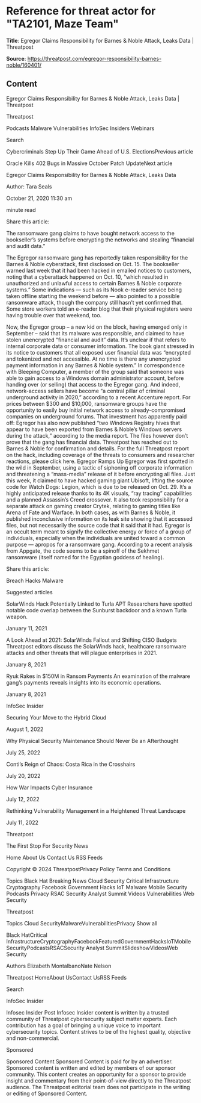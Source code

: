# Reference for threat actor for "TA2101, Maze Team"

**Title**: Egregor Claims Responsibility for Barnes & Noble Attack, Leaks Data | Threatpost

**Source**: https://threatpost.com/egregor-responsibility-barnes-noble/160401/

## Content


























Egregor Claims Responsibility for Barnes & Noble Attack, Leaks Data | Threatpost

























































 












Threatpost


Podcasts
Malware
Vulnerabilities
InfoSec Insiders
Webinars



 





 Search














Cybercriminals Step Up Their Game Ahead of U.S. ElectionsPrevious article 

Oracle Kills 402 Bugs in Massive October Patch UpdateNext article 










Egregor Claims Responsibility for Barnes & Noble Attack, Leaks Data












Author: 
Tara Seals


October 21, 2020  11:30 am












 minute read
											


Share this article:





 










The ransomware gang claims to have bought network access to the bookseller’s systems before encrypting the networks and stealing “financial and audit data.”


The Egregor ransomware gang has reportedly taken responsibility for the Barnes & Noble cyberattack, first disclosed on Oct. 15.
The bookseller warned last week that it had been hacked in emailed notices to customers, noting that a cyberattack happened on Oct. 10, “which resulted in unauthorized and unlawful access to certain Barnes & Noble corporate systems.”
Some indications — such as its Nook e-reader service being taken offline starting the weekend before — also pointed to a possible ransomware attack, though the company still hasn’t yet confirmed that. Some store workers told an e-reader blog that their physical registers were having trouble over that weekend, too.

Now, the Egregor group – a new kid on the block, having emerged only in September – said that its malware was responsible, and claimed to have stolen unencrypted “financial and audit” data.
It’s unclear if that refers to internal corporate data or consumer information. The book giant stressed in its notice to customers that all exposed user financial data was “encrypted and tokenized and not accessible. At no time is there any unencrypted payment information in any Barnes & Noble system.”
In correspondence with Bleeping Computer, a member of the group said that someone was able to gain access to a Windows domain administrator account, before handing over (or selling) that access to the Egregor gang.
And indeed, network-access sellers have become “a central pillar of criminal underground activity in 2020,” according to a recent Accenture report. For prices between $300 and $10,000, ransomware groups have the opportunity to easily buy initial network access to already-compromised companies on underground forums.
That investment has apparently paid off: Egregor has also now published “two Windows Registry hives that appear to have been exported from Barnes & Noble’s Windows servers during the attack,” according to the media report. The files however don’t prove that the gang has financial data.
Threatpost has reached out to Barnes & Noble for confirmation and details.
For the full Threatpost report on the hack, including coverage of the threats to consumers and researcher reactions, please click here.
Egregor Ramps Up
Egregor was first spotted in the wild in September, using a tactic of siphoning off corporate information and threatening a “mass-media” release of it before encrypting all files.
Just this week, it claimed to have hacked gaming giant Ubisoft, lifting the source code for Watch Dogs: Legion, which is due to be released on Oct. 29. It’s a highly anticipated release thanks to its 4K visuals, “ray tracing” capabilities and a planned Assassin’s Creed crossover.
It also took responsibility for a separate attack on gaming creator Crytek, relating to gaming titles like Arena of Fate and Warface. In both cases, as with Barnes & Noble, it published inconclusive information on its leak site showing that it accessed files, but not necessarily the source code that it said that it had.
Egregor is an occult term meant to signify the collective energy or force of a group of individuals, especially when the individuals are united toward a common purpose — apropos for a ransomware gang. According to a recent analysis from Appgate, the code seems to be a spinoff of the Sekhmet ransomware (itself named for the Egyptian goddess of healing). 




Share this article:





 







Breach
Hacks
Malware










Suggested articles





 

SolarWinds Hack Potentially Linked to Turla APT
Researchers have spotted notable code overlap between the Sunburst backdoor and a known Turla weapon.


January 11, 2021











 

A Look Ahead at 2021: SolarWinds Fallout and Shifting CISO Budgets
Threatpost editors discuss the SolarWinds hack, healthcare ransomware attacks and other threats that will plague enterprises in 2021.


January 8, 2021








 

Ryuk Rakes in $150M in Ransom Payments
An examination of the malware gang’s payments reveals insights into its economic operations.


January 8, 2021










InfoSec Insider






Securing Your Move to the Hybrid Cloud


August 1, 2022









Why Physical Security Maintenance Should Never Be an Afterthought


July 25, 2022









Conti’s Reign of Chaos: Costa Rica in the Crosshairs


July 20, 2022









How War Impacts Cyber Insurance


July 12, 2022









Rethinking Vulnerability Management in a Heightened Threat Landscape


July 11, 2022







 





 






Threatpost

The First Stop For Security News



Home
About Us
Contact Us
RSS Feeds
 



Copyright © 2024 ThreatpostPrivacy Policy
Terms and Conditions
 

 


Topics
Black Hat
Breaking News
Cloud Security
Critical Infrastructure
Cryptography
Facebook
Government
Hacks
IoT
Malware
Mobile Security
Podcasts
Privacy
RSAC
Security Analyst Summit
Videos
Vulnerabilities
Web Security















Threatpost



 









Topics
Cloud SecurityMalwareVulnerabilitiesPrivacy
Show all

Black HatCritical InfrastructureCryptographyFacebookFeaturedGovernmentHacksIoTMobile SecurityPodcastsRSACSecurity Analyst SummitSlideshowVideosWeb Security

Authors
Elizabeth MontalbanoNate Nelson

Threatpost
HomeAbout UsContact UsRSS Feeds 





 Search










 












InfoSec Insider

Infosec Insider Post
Infosec Insider content is written by a trusted community of Threatpost cybersecurity subject matter experts. Each contribution has a goal of bringing a unique voice to important cybersecurity topics. Content strives to be of the highest quality, objective and non-commercial.












Sponsored

Sponsored Content
Sponsored Content is paid for by an advertiser. Sponsored content is written and edited by members of our sponsor community. This content creates an opportunity for a sponsor to provide insight and commentary from their point-of-view directly to the Threatpost audience. The Threatpost editorial team does not participate in the writing or editing of Sponsored Content.















